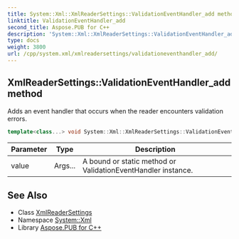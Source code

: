 ```yaml
---
title: System::Xml::XmlReaderSettings::ValidationEventHandler_add method
linktitle: ValidationEventHandler_add
second_title: Aspose.PUB for C++
description: 'System::Xml::XmlReaderSettings::ValidationEventHandler_add method. Adds an event handler that occurs when the reader encounters validation errors in C++.'
type: docs
weight: 3800
url: /cpp/system.xml/xmlreadersettings/validationeventhandler_add/
---
```

## XmlReaderSettings::ValidationEventHandler_add method


Adds an event handler that occurs when the reader encounters validation errors.

```cpp
template<class...> void System::Xml::XmlReaderSettings::ValidationEventHandler_add(Args... value)
```


| Parameter | Type | Description |
| --- | --- | --- |
| value | Args... | A bound or static method or ValidationEventHandler instance. |

## See Also

* Class [XmlReaderSettings](../)
* Namespace [System::Xml](../../)
* Library [Aspose.PUB for C++](../../../)
